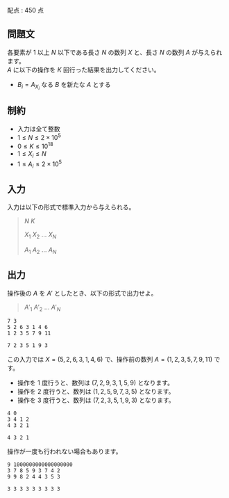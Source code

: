 配点 : $450$ 点

## 問題文

各要素が $1$ 以上 $N$ 以下である長さ $N$ の数列 $X$ と、長さ $N$ の数列 $A$ が与えられます。<br>
$A$ に以下の操作を $K$ 回行った結果を出力してください。

- $B_i=A_{X_i}$ なる $B$ を新たな $A$ とする

## 制約

- 入力は全て整数
- $1 \le N \le 2 \times 10^5$
- $0 \le K \le 10^{18}$
- $1 \le X_i \le N$
- $1 \le A_i \le 2 \times 10^5$

## 入力

入力は以下の形式で標準入力から与えられる。

> $N$ $K$
> 
> $X_1$ $X_2$ $\dots$ $X_N$
> 
> $A_1$ $A_2$ $\dots$ $A_N$

## 出力

操作後の $A$ を $A'$ としたとき、以下の形式で出力せよ。

> $A'_1$ $A'_2$ $\dots$ $A'_N$

```input1
7 3
5 2 6 3 1 4 6
1 2 3 5 7 9 11
```

```output1
7 2 3 5 1 9 3
```

この入力では $X=(5,2,6,3,1,4,6)$ で、操作前の数列 $A=(1,2,3,5,7,9,11)$ です。

- 操作を $1$ 度行うと、数列は $(7,2,9,3,1,5,9)$ となります。
- 操作を $2$ 度行うと、数列は $(1,2,5,9,7,3,5)$ となります。
- 操作を $3$ 度行うと、数列は $(7,2,3,5,1,9,3)$ となります。

```input2
4 0
3 4 1 2
4 3 2 1
```

```output2
4 3 2 1
```

操作が一度も行われない場合もあります。

```input3
9 1000000000000000000
3 7 8 5 9 3 7 4 2
9 9 8 2 4 4 3 5 3
```

```output3
3 3 3 3 3 3 3 3 3
```